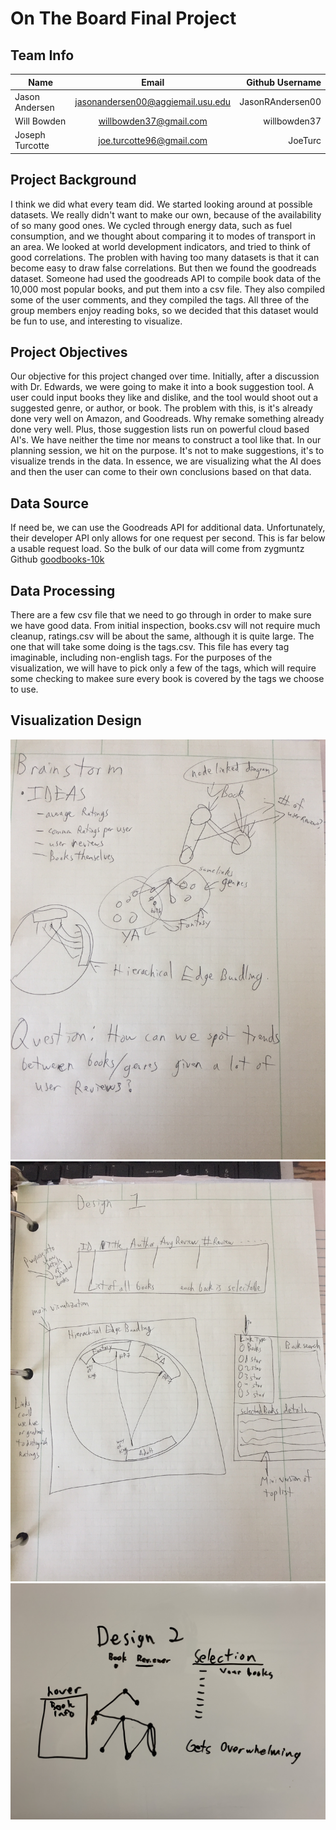 # On The Board Final Project
## Team Info  

|  Name           |             Email                  | Github Username   |
|---|:---:|---:|
| Jason Andersen  | jasonandersen00@aggiemail.usu.edu  | JasonRAndersen00  |
| Will Bowden     | willbowden37@gmail.com             | willbowden37      |
| Joseph Turcotte | joe.turcotte96@gmail.com           | JoeTurc           |

## Project Background
I think we did what every team did.  We started looking around at possible datasets. We really didn't want to make our own, because of the availability of so many good ones. We cycled through energy data, such as fuel consumption, and we thought about comparing it to modes of transport in an area. We looked at world development indicators, and tried to think of good correlations.  The problen with having too many datasets is that it can become easy to draw false correlations.  But then we found the goodreads dataset.  Someone had used the goodreads API to compile book data of the 10,000 most popular books, and put them into a csv file.  They also compiled some of the user comments, and they compiled the tags.  All three of the group members enjoy reading boks, so we decided that this dataset would be fun to use, and interesting to visualize.

## Project Objectives
Our objective for this project changed over time. Initially, after a discussion with Dr. Edwards, we were going to make it into a book suggestion tool. A user could input books they like and dislike, and the tool would shoot out a suggested genre, or author, or book. The problem with this, is it's already done very well on Amazon, and Goodreads. Why remake something already done very well. Plus, those suggestion lists run on powerful cloud based AI's. We have neither the time nor means to construct a tool like that. In our planning session, we hit on the purpose. It's not to make suggestions, it's to visualize trends in the data. In essence, we are visualizing what the AI does and then the user can come to their own conclusions based on that data.

## Data Source
If need be, we can use the Goodreads API for additional data. Unfortunately, their developer API only allows for one request per second. This is far below a usable request load. So the bulk of our data will come from zygmuntz Github <a href="https://github.com/zygmuntz/goodbooks-10k">goodbooks-10k</a>

## Data Processing
There are a few csv file that we need to go through in order to make sure we have good data.  From initial inspection, books.csv will not require much cleanup, ratings.csv will be about the same, although it is quite large.  The one that will take some doing is the tags.csv.  This file has every tag  imaginable, including non-english tags.  For the purposes of the visualization, we will have to pick only a few of the tags, which will require some checking to makee sure every book is covered by the tags we choose to use.

## Visualization Design

![Brainstorm](images/Brainstorm.JPG)
![Design 1](images/Design1.JPG)
![Design 2](images/Design2.JPG)

